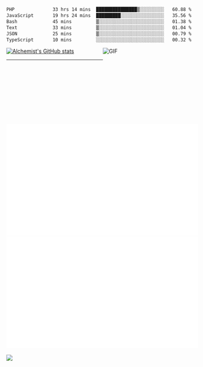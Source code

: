 <!--START_SECTION:waka-->

```text
PHP              33 hrs 14 mins  ███████████████▒░░░░░░░░░   60.88 %
JavaScript       19 hrs 24 mins  █████████░░░░░░░░░░░░░░░░   35.56 %
Bash             45 mins         ▒░░░░░░░░░░░░░░░░░░░░░░░░   01.38 %
Text             33 mins         ▒░░░░░░░░░░░░░░░░░░░░░░░░   01.04 %
JSON             25 mins         ▒░░░░░░░░░░░░░░░░░░░░░░░░   00.79 %
TypeScript       10 mins         ░░░░░░░░░░░░░░░░░░░░░░░░░   00.32 %
```

<!--END_SECTION:waka-->

[![Alchemist's GitHub stats](https://github-readme-stats.vercel.app/api?username=DrMaxis&show_icons=true&theme=outrun&count_private=true)](#)
<img align="right" alt="GIF" src="https://user-images.githubusercontent.com/5355808/139111924-210cc6fa-9fb1-4dac-929d-6324a5836a92.gif" width="250" height="200" />
<hr />

![](https://raw.githubusercontent.com/DrMaxis/github-stats-transparent/output/generated/overview.svg)
![](https://raw.githubusercontent.com/DrMaxis/github-stats-transparent/output/generated/languages.svg)

 
<a href="https://count.getloli.com/"><img src="https://count.getloli.com/get/@:maxis-the-alchemist?theme=rule34"></a>
<!-- https://count.getloli.com/get/@alchemist?theme=rule34 -->
<br>
